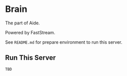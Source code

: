# Brain

The part of Aide.

Powered by FastStream.

See `README.md` for prepare environment to run this server.

## Run This Server

```bash
TBD
```
